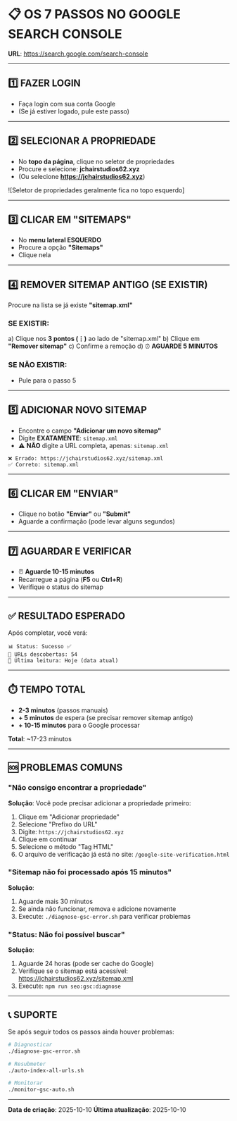 # 📋 OS 7 PASSOS NO GOOGLE SEARCH CONSOLE

**URL**: https://search.google.com/search-console

---

## 1️⃣ FAZER LOGIN

- Faça login com sua conta Google
- (Se já estiver logado, pule este passo)

---

## 2️⃣ SELECIONAR A PROPRIEDADE

- No **topo da página**, clique no seletor de propriedades
- Procure e selecione: **jchairstudios62.xyz**
- (Ou selecione **https://jchairstudios62.xyz**)

![Seletor de propriedades geralmente fica no topo esquerdo]

---

## 3️⃣ CLICAR EM "SITEMAPS"

- No **menu lateral ESQUERDO**
- Procure a opção **"Sitemaps"**
- Clique nela

---

## 4️⃣ REMOVER SITEMAP ANTIGO (SE EXISTIR)

Procure na lista se já existe **"sitemap.xml"**

### SE EXISTIR:

a) Clique nos **3 pontos (⋮)** ao lado de "sitemap.xml"
b) Clique em **"Remover sitemap"**
c) Confirme a remoção
d) ⏰ **AGUARDE 5 MINUTOS**

### SE NÃO EXISTIR:

- Pule para o passo 5

---

## 5️⃣ ADICIONAR NOVO SITEMAP

- Encontre o campo **"Adicionar um novo sitemap"**
- Digite **EXATAMENTE**: `sitemap.xml`
- ⚠️ **NÃO** digite a URL completa, apenas: `sitemap.xml`

```
❌ Errado: https://jchairstudios62.xyz/sitemap.xml
✅ Correto: sitemap.xml
```

---

## 6️⃣ CLICAR EM "ENVIAR"

- Clique no botão **"Enviar"** ou **"Submit"**
- Aguarde a confirmação (pode levar alguns segundos)

---

## 7️⃣ AGUARDAR E VERIFICAR

- ⏰ **Aguarde 10-15 minutos**
- Recarregue a página (**F5** ou **Ctrl+R**)
- Verifique o status do sitemap

---

## ✅ RESULTADO ESPERADO

Após completar, você verá:

```
📊 Status: Sucesso ✅
📄 URLs descobertas: 54
📅 Última leitura: Hoje (data atual)
```

---

## ⏱️ TEMPO TOTAL

- **2-3 minutos** (passos manuais)
- **+ 5 minutos** de espera (se precisar remover sitemap antigo)
- **+ 10-15 minutos** para o Google processar

**Total**: ~17-23 minutos

---

## 🆘 PROBLEMAS COMUNS

### "Não consigo encontrar a propriedade"

**Solução**: Você pode precisar adicionar a propriedade primeiro:
1. Clique em "Adicionar propriedade"
2. Selecione "Prefixo do URL"
3. Digite: `https://jchairstudios62.xyz`
4. Clique em continuar
5. Selecione o método "Tag HTML"
6. O arquivo de verificação já está no site: `/google-site-verification.html`

### "Sitemap não foi processado após 15 minutos"

**Solução**:
1. Aguarde mais 30 minutos
2. Se ainda não funcionar, remova e adicione novamente
3. Execute: `./diagnose-gsc-error.sh` para verificar problemas

### "Status: Não foi possível buscar"

**Solução**:
1. Aguarde 24 horas (pode ser cache do Google)
2. Verifique se o sitemap está acessível: https://jchairstudios62.xyz/sitemap.xml
3. Execute: `npm run seo:gsc:diagnose`

---

## 📞 SUPORTE

Se após seguir todos os passos ainda houver problemas:

```bash
# Diagnosticar
./diagnose-gsc-error.sh

# Resubmeter
./auto-index-all-urls.sh

# Monitorar
./monitor-gsc-auto.sh
```

---

**Data de criação**: 2025-10-10
**Última atualização**: 2025-10-10
